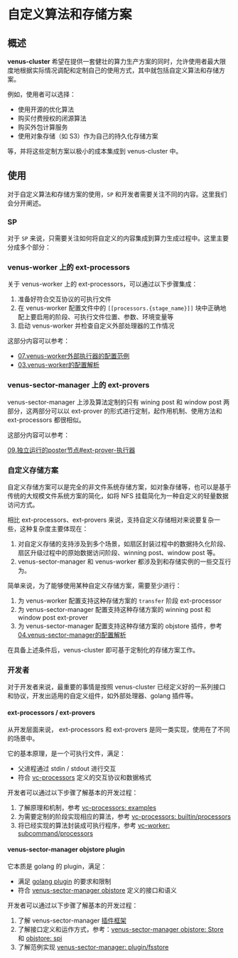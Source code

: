 # 自定义算法和存储方案

## 概述

**venus-cluster** 希望在提供一套健壮的算力生产方案的同时，允许使用者最大限度地根据实际情况调配和定制自己的使用方式，其中就包括自定义算法和存储方案。

例如，使用者可以选择：

- 使用开源的优化算法
- 购买付费授权的闭源算法
- 购买外包计算服务
- 使用对象存储（如 S3）作为自己的持久化存储方案

等，并将这些定制方案以极小的成本集成到 venus-cluster 中。



## 使用

对于自定义算法和存储方案的使用，`SP` 和开发者需要关注不同的内容。这里我们会分开阐述。



### SP

对于 `SP` 来说，只需要关注如何将自定义的内容集成到算力生成过程中。这里主要分成多个部分：

### venus-worker 上的 ext-processors

关于 venus-worker 上的 ext-processors，可以通过以下步骤集成：

1. 准备好符合交互协议的可执行文件
2. 在 venus-worker 配置文件中的 `[[processors.{stage_name}]]` 块中正确地配上要启用的阶段、可执行文件位置、参数、环境变量等
3. 启动 venus-worker 并检查自定义外部处理器的工作情况

这部分内容可以参考：

- [07.venus-worker外部执行器的配置范例](./07.venus-worker外部执行器的配置范例.md)
- [03.venus-worker的配置解析](./03.venus-worker的配置解析.md)

  

### venus-sector-manager 上的 ext-provers

venus-sector-manager 上涉及算法定制的只有 wining post 和 window post 两部分，这两部分可以以 ext-prover 的形式进行定制，起作用机制、使用方法和 ext-processors 都很相似。

这部分内容可以参考：

[09.独立运行的poster节点#ext-prover-执行器](./09.独立运行的poster节点.md#ext-prover-执行器) 



### 自定义存储方案

自定义存储方案可以是完全的非文件系统存储方案，如对象存储等，也可以是基于传统的大规模文件系统方案的简化，如将 NFS 挂载简化为一种自定义的轻量数据访问方式。



相比 ext-processors、ext-provers 来说，支持自定义存储相对来说要复杂一些，这种复杂度主要体现在：

1. 对自定义存储的支持涉及到多个场景，如扇区封装过程中的数据持久化阶段、扇区升级过程中的原始数据访问阶段、winning post、window post 等。
2. venus-sector-manager 和 venus-worker 都涉及到和存储实例的一些交互行为。

简单来说，为了能够使用某种自定义存储方案，需要至少进行：

1. 为 venus-worker 配置支持这种存储方案的 `transfer` 阶段 ext-processor
2. 为 venus-sector-manager 配置支持这种存储方案的 winning post 和 window post ext-prover
3. 为 venus-sector-manager 配置支持这种存储方案的 objstore 插件，参考 [04.venus-sector-manager的配置解析](04.venus-sector-manager的配置解析.md#基础配置范例-1)

在具备上述条件后，venus-cluster 即可基于定制化的存储方案工作。



### 开发者

对于开发者来说，最重要的事情是按照 venus-cluster 已经定义好的一系列接口和协议，开发出适用的自定义组件，如外部处理器、golang 插件等。



#### ext-processors / ext-provers

从开发层面来说， ext-processors 和 ext-provers 是同一类实现，使用在了不同的场景中。

它的基本原理，是一个可执行文件，满足：

- 父进程通过 stdin / stdout 进行交互
- 符合 [vc-processors](https://crates.io/crates/vc-processors) 定义的交互协议和数据格式



开发者可以通过以下步骤了解基本的开发过程：

1. 了解原理和机制，参考 [vc-processors: examples](https://github.com/ipfs-force-community/venus-cluster/tree/vc-processors/v0.1.5/venus-worker/vc-processors/examples)
2. 为需要定制的阶段实现相应的算法，参考 [vc-processors: builtin/processors](https://github.com/ipfs-force-community/venus-cluster/blob/vc-processors/v0.1.5/venus-worker/vc-processors/src/builtin/processors.rs)
3. 将已经实现的算法封装成可执行程序，参考 [vc-worker: subcommand/processors](https://github.com/ipfs-force-community/venus-cluster/blob/vc-processors/v0.1.5/venus-worker/src/bin/venus-worker/processor/mod.rs)



#### venus-sector-manager objstore plugin

它本质是 golang 的 plugin，满足：

- 满足 [golang plugin](https://pkg.go.dev/plugin) 的要求和限制
- 符合 [venus-sector-manager objstore](https://github.com/ipfs-force-community/venus-cluster/blob/main/vsm-plugin/objstore/objstore.go#L50-L61) 定义的接口和语义



开发者可以通过以下步骤了解基本的开发过程：

1. 了解 venus-sector-manager [插件框架](https://github.com/ipfs-force-community/venus-cluster/tree/main/vsm-plugin)
2. 了解接口定义和运作方式，参考：[venus-sector-manager objstore: Store](https://github.com/ipfs-force-community/venus-cluster/blob/main/vsm-plugin/objstore/objstore.go#L50-L61) 和 [objstore: spi](https://github.com/ipfs-force-community/venus-cluster/blob/main/vsm-plugin/spi.go#L69-L73)
3. 了解范例实现 [venus-sector-manager: plugin/fsstore](https://github.com/ipfs-force-community/venus-cluster/tree/main/vsm-plugin/examples/fsstore)
